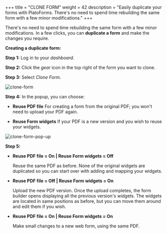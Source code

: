 +++
title = "CLONE FORM"
weight = 42
description = "Easily duplicate your forms with PlatoForms. There's no need to spend time rebuilding the same form with a few minor modifications."
+++

There's no need to spend time rebuilding the same form with a few minor modifications. In a few clicks, you can **duplicate a form** and make the changes you require.

**Creating a duplicate form:**

**Step 1:** Log in to your *dashboard*.

**Step 2:** Click the *gear* icon in the top right of the form you want to clone.

**Step 3:** Select *Clone Form*.

![clone-form](/images/clone-form.png)

**Step 4:** In the popup, you can choose:

- **Reuse PDF file**
  For creating a form from the original PDF; you won't need to upload your PDF again. 

- **Reuse Form widgets**
  If your PDF is a new version and you wish to reuse your widgets.

![clone-form-pop-up](/images/clone-form-pop-up.png)


**Step 5:** 

- **Reuse PDF file = On | Reuse Form widgets = Off**

   Reuse the same PDF as before. None of the original widgets are duplicated so you can start over with adding and mapping your widgets.

- **Reuse PDF file = Off | Reuse Form widgets = On** 

   Upload the new PDF version. Once the upload completes, the form builder opens displaying all the previous version's widgets. The widgets are located in same positions as before, but you can move them around and edit them if you wish.

- **Reuse PDF file = On | Reuse Form widgets = On**

   Make small changes to a new web form, using the same PDF.

